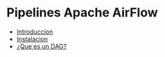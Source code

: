 # Pipelines Apache AirFlow 

- [Introduccion](Introduccion.md)
- [Instalacion](Instalacion.md)
- [¿Que es un DAG?](Dag.md)

